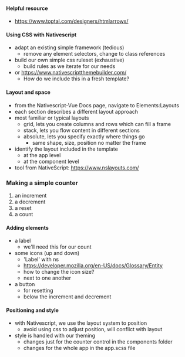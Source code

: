 #### Helpful resource
- https://www.toptal.com/designers/htmlarrows/

#### Using CSS with Nativescript
- adapt an existing simple framework (tedious)
	- remove any element selectors, change to class references
- build our own simple css ruleset (exhaustive)
	- build rules as we iterate for our needs
- or https://www.nativescriptthemebuilder.com/
	- How do we include this in a fresh template?

#### Layout and space
- from the Nativescript-Vue Docs page, navigate to Elements:Layouts
- each section describes a different layout approach
- most familiar or typical layouts
	- grid, lets you create columns and rows which can fill a frame
	- stack, lets you flow content in different sections
	- absolute, lets you specify exactly where things go
		- same shape, size, position no matter the frame
- identify the layout included in the template
	- at the app level
	- at the component level
- tool from NativeScript: https://www.nslayouts.com/

### Making a simple counter
1. an increment
2. a decrement
3. a reset
4. a count

#### Adding elements
- a label
	- we'll need this for our count
- some icons (up and down)
	- 'Label' with ns
	- https://developer.mozilla.org/en-US/docs/Glossary/Entity
	- how to change the icon size?
	- next to one another
- a button
	- for resetting
	- below the increment and decrement

#### Positioning and style
- with Nativescript, we use the layout system to position
	- avoid using css to adjust position, will conflict with layout
- style is handled with our theming
	- changes just for the counter control in the components folder
	- changes for the whole app in the app.scss file
